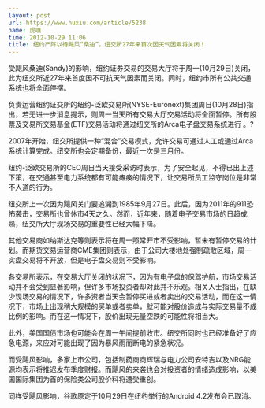 ```yaml
---
layout: post
url: https://www.huxiu.com/article/5238
name: 虎嗅
time: 2012-10-29 11:06
title: 纽约严阵以待飓风“桑迪”，纽交所27年来首次因天气因素将关闭！
---
```

受飓风桑迪(Sandy)的影响，纽约证券交易的交易大厅将于周一(10月29日)关闭，此为纽交所近27年来首度因不可抗天气因素而关闭。同时，纽约市所有公共交通系统也将全面停摆。

负责运营纽约证交所的纽约-泛欧交易所(NYSE-Euronext)集团周日(10月28日)指出，若无进一步消息提示，则周一当天所有交易大厅交易活动将全面暂停。所有股票及交易所交易基金(ETF)交易活动将通过纽交所的Arca电子盘交易系统进行 。?

2007年开始，纽交所提供一种“混合”交易模式，允许交易可通过人工或通过Arca系统计算完成。纽交所也会定期备份，最近一次是三月份。

纽约-泛欧交易所的CEO周日当天接受采访时表示，为了安全起见，不得已出上述下策，在交通甚至电力系统都有可能瘫痪的情况下，让交易所员工监守岗位是非常不人道的行为。

纽交所上一次因为飓风关门要追溯到1985年9月27日。此后，因为2011年的911恐怖袭击，交易所也曾休市4天之久。然而，近年来，随着电子交易市场的日趋成熟，纽交所大厅现场交易的重要性已经大幅下降。

其他交易商如纳斯达克等则表示将在周一照常开市不受影响，暂未有暂停交易的计划。而期货交易运营商CME集团则表示，由于公司大楼地处强制疏散区域，周一实盘交易将不开放，但是电子盘交易则不受影响。

各交易所表示，在交易大厅关闭的状况下，因为有电子盘的保驾护航，市场交易活动并不会受到显著影响，但许多市场投资者却对此并不乐观。相关人士指出，在缺少现场交易的情况下，许多资者当天会暂停买进或者卖出的交易活动，而在这一情况下，市场上出现稍大规模的买单或者卖单，就可能对股价造成与实际交易量不成比例的影响。而在这一情况下，股价出现无量空跌的可能性将相当大。

此外，美国国债市场也可能会在周一午间提前收市。纽交所同时也已经准备好了应急电源，来应对可能出现了因为暴风雨而断电的紧急状况。

而受飓风影响，多家上市公司，包括制药商商辉瑞与电力公司安特吉以及NRG能源均表示将推迟发布季度财报。而飓风的来袭也会对投资者的情绪造成影响，以美国国际集团为首的保险类公司股价料将遭受重创。

同样受飓风影响，谷歌原定于10月29日在纽约举行的Android 4.2发布会已取消。

